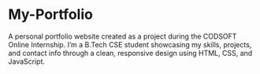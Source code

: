 # My-Portfolio
A personal portfolio website created as a project during the CODSOFT Online Internship. I’m a B.Tech CSE student showcasing my skills, projects, and contact info through a clean, responsive design using HTML, CSS, and JavaScript.
